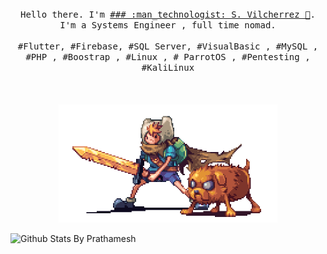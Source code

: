 <p align="center">
  <br>
  <br>
  <br>
  <samp>Hello there. I'm <a href="https://js4m.github.io/portfolio/">### :man_technologist: S. Vilcherrez 👋</a>.<br> I'm a Systems Engineer , full time nomad.<br><br>#Flutter, #Firebase, #SQL Server, #VisualBasic , #MySQL , #PHP , #Boostrap , #Linux , # ParrotOS , #Pentesting , #KaliLinux </samp>
  <br>
  <br>
  <br>
  <br>
  <img src="https://github.com/Necmttn/Necmttn/blob/master/preview.gif" width="350" />
</p>


 ![Github Stats By Prathamesh](https://github-readme-stats.vercel.app/api?username=JS4m&show_icons=true&title_color=fff&icon_color=79ff97&text_color=9f9f9f&bg_color=151515)  
</br>



